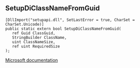 ## SetupDiClassNameFromGuid

```
[DllImport("setupapi.dll", SetLastError = true, CharSet = CharSet.Unicode)]
public static extern bool SetupDiClassNameFromGuid(
   ref Guid ClassGuid,
   StringBuilder ClassName,
   uint ClassNameSize,
   ref uint RequiredSize
);
```

[Microsoft documentation](https://docs.microsoft.com/en-us/windows/win32/api/setupapi/nf-setupapi-setupdiclassnamefromguidw)
